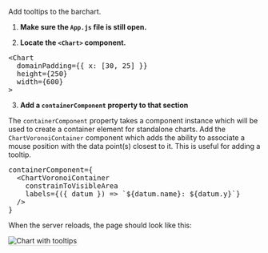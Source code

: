 Add tooltips to the barchart.

1) <strong>Make sure the `App.js` file is still open.</strong>

2) <strong>Locate the `<Chart>` component.</strong>

<pre class="file">
&lt;Chart
  domainPadding={{ x: [30, 25] }}
  height={250}
  width={600}
&gt;
</pre>

3) <strong>Add a `containerComponent` property to that section</strong>

The `containerComponent` property takes a component instance which will be
used to create a container element for standalone charts.
Add the `ChartVoronoiContainer` component which adds the ability to associate
a mouse position with the data point(s) closest to it. This is useful for
adding a tooltip.

<pre class="file" data-target="clipboard">
containerComponent={
  &lt;ChartVoronoiContainer
    constrainToVisibleArea
    labels={({ datum }) =&gt; `${datum.name}: ${datum.y}`}
  /&gt;
}
</pre>

When the server reloads, the page should look like this:

<img src="bar-chart/assets/tooltips.png" alt="Chart with tooltips"
style="box-shadow: rgba(3, 3, 3, 0.2) 0px 1.25px 2.5px 0px;" />
